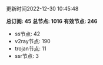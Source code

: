 更新时间2022-12-30 10:45:48

**总订阅: 45**
**总节点: 1016**
**有效节点: 246**
- ss节点: 42
- v2ray节点: 190
- trojan节点: 11
- ssr节点: 3
